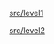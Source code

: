 <a href = "https://github.com/Sword-Is-Cat/Programmers_JAVA/tree/master/Programmers_JAVA/src/level1"> src/level1 </a><p>
<a href = "https://github.com/Sword-Is-Cat/Programmers_JAVA/tree/master/Programmers_JAVA/src/level2"> src/level2 </a>
